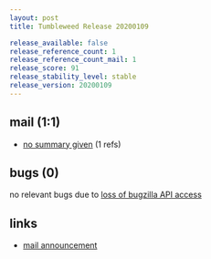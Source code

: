```yaml
---
layout: post
title: Tumbleweed Release 20200109

release_available: false
release_reference_count: 1
release_reference_count_mail: 1
release_score: 91
release_stability_level: stable
release_version: 20200109
---
```


## mail (1:1)

- [no summary given](https://github.com/boombatower/tumbleweed-review/issues/10) (1 refs)

## bugs (0)

<!--more-->

no relevant bugs due to [loss of bugzilla API access](https://bugzilla.opensuse.org/show_bug.cgi?id=1157722)



## links

- [mail announcement](https://github.com/boombatower/tumbleweed-review/issues/10)
